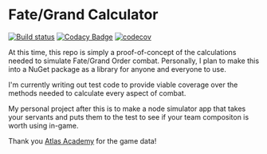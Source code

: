 # Fate/Grand Calculator

[![Build status](https://ci.appveyor.com/api/projects/status/3jts4txmav94m4oe/branch/master?svg=true)](https://ci.appveyor.com/project/SimpleSandman/fategrandorderpoc/branch/master) [![Codacy Badge](https://app.codacy.com/project/badge/Grade/535505fb18fe46138852d31e71b97086)](https://www.codacy.com/gh/SimpleSandman/FateGrandOrderPOC/dashboard?utm_source=github.com&amp;utm_medium=referral&amp;utm_content=SimpleSandman/FateGrandOrderPOC&amp;utm_campaign=Badge_Grade) [![codecov](https://codecov.io/gh/SimpleSandman/FateGrandOrderPOC/branch/master/graph/badge.svg)](https://codecov.io/gh/SimpleSandman/FateGrandOrderPOC)

At this time, this repo is simply a proof-of-concept of the calculations needed to simulate Fate/Grand Order combat. Personally, I plan to make this into a NuGet package as a library for anyone and everyone to use.

I'm currently writing out test code to provide viable coverage over the methods needed to calculate every aspect of combat.

My personal project after this is to make a node simulator app that takes your servants and puts them to the test to see if your team compositon is worth using in-game.

Thank you [Atlas Academy](https://apps.atlasacademy.io/db/) for the game data!
